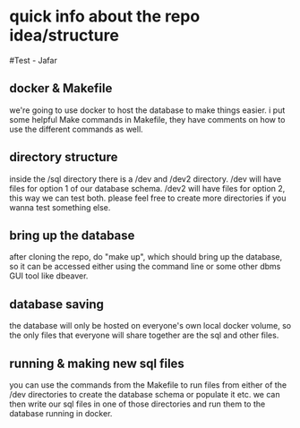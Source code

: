 # quick info about the repo idea/structure
#Test - Jafar
## docker & Makefile

we're going to use docker to host the database to make things easier.
i put some helpful Make commands in Makefile,
they have comments on how to use the different commands as well.

## directory structure

inside the /sql directory there is a /dev and /dev2 directory.
/dev will have files for option 1 of our database schema.
/dev2 will have files for option 2, this way we can test both.
please feel free to create more directories if you wanna test something else.

## bring up the database

after cloning the repo, do "make up", which should bring up the database,
so it can be accessed either using the command line
or some other dbms GUI tool like dbeaver.

## database saving

the database will only be hosted on everyone's own local docker volume,
so the only files that everyone will share together are the sql and other files.

## running & making new sql files

you can use the commands from the Makefile to run files from either of the
/dev directories to create the database schema or populate it etc.
we can then write our sql files in one of those directories and
run them to the database running in docker.
